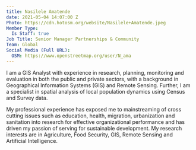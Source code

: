 ```yaml
---
title: Nasilele Amatende
date: 2021-05-04 14:07:00 Z
Photo: https://cdn.hotosm.org/website/Nasilele+Amatende.jpeg
Member Type:
  Is Staff: true
Job Title: Senior Manager Partnerships & Community
Team: Global
Social Media (Full URL):
  OSM: https://www.openstreetmap.org/user/N_ama
---
```


I am a GIS Analyst with experience in research, planning, monitoring and evaluation in both the public and private  sectors,  with  a  background  in  Geographical  Information  Systems  (GIS)  and  Remote  Sensing. Further, I am a specialist in spatial analysis of local population dynamics using Census and Survey data.

My professional experience has exposed me to mainstreaming of cross cutting issues such as education, health, migration, urbanization and sanitation into research for effective organizational performance and has driven my passion of serving for sustainable development. My research interests are in Agriculture, Food Security, GIS, Remote Sensing and Artificial Intelligence.